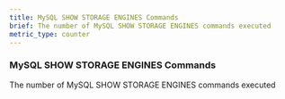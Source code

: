 ```yaml
---
title: MySQL SHOW STORAGE ENGINES Commands
brief: The number of MySQL SHOW STORAGE ENGINES commands executed
metric_type: counter
---
```

### MySQL SHOW STORAGE ENGINES Commands

The number of MySQL SHOW STORAGE ENGINES commands executed
